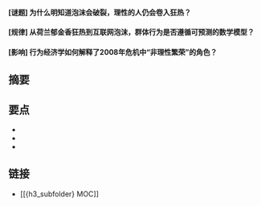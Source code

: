 #### [谜题] 为什么明知道泡沫会破裂，理性的人仍会卷入狂热？


#### [规律] 从荷兰郁金香狂热到互联网泡沫，群体行为是否遵循可预测的数学模型？


#### [影响] 行为经济学如何解释了2008年危机中“非理性繁荣”的角色？


## 摘要


## 要点

- 
- 
- 

## 链接

- [[{h3_subfolder} MOC]]
